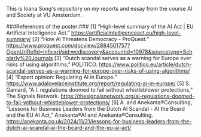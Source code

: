 This is Ioana Song's repository on my reports and essay from the course AI and Society at VU Amsterdam.

###References of the poster:###
[1] “High-level summary of the AI Act | EU Artificial Intelligence Act.”  https://artificialintelligenceact.eu/high-level-summary/
[2] “How AI Threatens Democracy - ProQuest.” https://www.proquest.com/docview/2884501757?OpenUrlRefId=info:xri/sid:wcdiscovery&accountid=10978&sourcetype=Scholarly%20Journals
[3] “Dutch scandal serves as a warning for Europe over risks of using algorithms,” POLITICO. https://www.politico.eu/article/dutch-scandal-serves-as-a-warning-for-europe-over-risks-of-using-algorithms/
[4] “Expert opinion: Regulating AI in Europe.”  https://www.adalovelaceinstitute.org/report/regulating-ai-in-europe/
[5] S. Gamard, “A.I. regulations doomed to fail without whistleblower protections,” The Signals Network. https://thesignalsnetwork.org/ai-regulations-doomed-to-fail-without-whistleblower-protections/
[6] A. and Anekanta®Consulting, “Lessons for Business Leaders from the Dutch AI Scandal - AI the Board and the EU AI Act,” Anekanta®AI and Anekanta®Consulting. https://anekanta.co.uk/2024/11/21/lessons-for-business-leaders-from-the-dutch-ai-scandal-ai-the-board-and-the-eu-ai-act/


